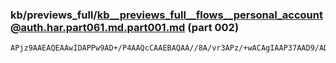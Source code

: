 ### kb/previews_full/kb__previews_full__flows__personal_account@auth.har.part061.md.part001.md (part 002)

```md
APjz9AAEAQEAAwIDAPPw9AD+/P4AAQcCAAEBAQAA//8A/vr3APz/+wACAgIAAP37AAD9/AD///0A///+AAA
```

```
